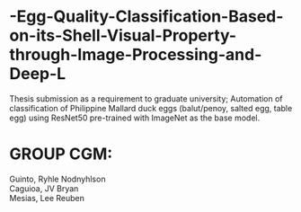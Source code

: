 # -Egg-Quality-Classification-Based-on-its-Shell-Visual-Property-through-Image-Processing-and-Deep-L
Thesis submission as a requirement to graduate university; Automation of classification of Philippine Mallard duck  eggs (balut/penoy, salted egg, table egg) using ResNet50  pre-trained with ImageNet as the base model.

# GROUP CGM:
Guinto, Ryhle Nodnyhlson <br/>
Caguioa, JV Bryan <br/>
Mesias, Lee Reuben
